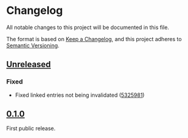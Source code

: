 # Changelog

All notable changes to this project will be documented in this file.

The format is based on [Keep a Changelog](https://keepachangelog.com/en/1.0.0/), and this project
adheres to [Semantic Versioning](https://semver.org/spec/v2.0.0.html).

## [Unreleased]

### Fixed

- Fixed linked entries not being invalidated ([5325981](https://github.com/nebulab/renderful/commit/5325981b6ed093407712e16e9937d86f92cdbab0))

## [0.1.0]

First public release.

[Unreleased]: https://github.com/nebulab/renderful/compare/v0.1.0...HEAD 
[0.1.0]: https://github.com/nebulab/renderful/tree/v0.1.0
